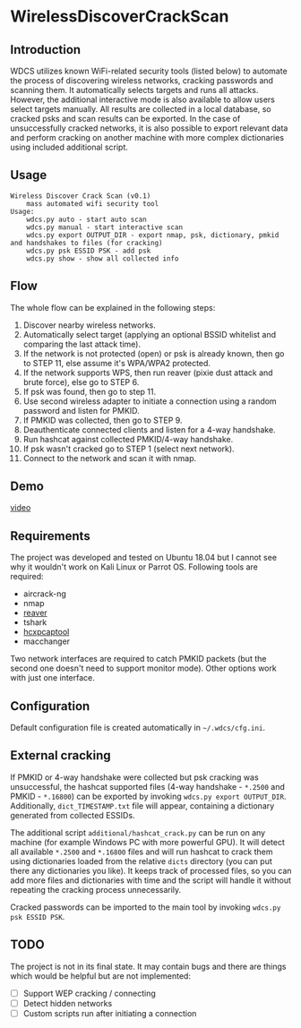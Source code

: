 # WirelessDiscoverCrackScan

## Introduction
WDCS utilizes known WiFi-related security tools (listed below) to automate the process of discovering wireless networks, cracking passwords and scanning them. It automatically selects targets and runs all attacks. However, the additional interactive mode is also available to allow users select targets manually. All results are collected in a local database, so cracked psks and scan results can be exported. In the case of unsuccessfully cracked networks, it is also possible to export relevant data and perform cracking on another machine with more complex dictionaries using included additional script.

## Usage

```
Wireless Discover Crack Scan (v0.1)
	mass automated wifi security tool
Usage:
	wdcs.py auto - start auto scan
	wdcs.py manual - start interactive scan
	wdcs.py export OUTPUT_DIR - export nmap, psk, dictionary, pmkid and handshakes to files (for cracking)
	wdcs.py psk ESSID PSK - add psk
	wdcs.py show - show all collected info
```

## Flow
The whole flow can be explained in the following steps:

1. Discover nearby wireless networks.
2. Automatically select target (applying an optional BSSID whitelist and comparing the last attack time).
3. If the network is not protected (open) or psk is already known, then go to STEP 11, else assume it's WPA/WPA2 protected.
4. If the network supports WPS, then run reaver (pixie dust attack and brute force), else go to STEP 6.
5. If psk was found, then go to step 11.
6. Use second wireless adapter to initiate a connection using a random password and listen for PMKID.
7. If PMKID was collected, then go to STEP 9.
8. Deauthenticate connected clients and listen for a 4-way handshake.
9. Run hashcat against collected PMKID/4-way handshake.
10. If psk wasn't cracked go to STEP 1 (select next network).
11. Connect to the network and scan it with nmap.

## Demo 
[video](https://drive.google.com/file/d/1v7qPzZwbZZZ2B_SS8dOHYkY7m7TDQgyX/view)

## Requirements

The project was developed and tested on Ubuntu 18.04 but I cannot see why it wouldn't work on Kali Linux or Parrot OS.
Following tools are required:
- aircrack-ng
- nmap
- [reaver](https://github.com/t6x/reaver-wps-fork-t6x)
- tshark
- [hcxpcaptool](https://github.com/ZerBea/hcxtools)
- macchanger

Two network interfaces are required to catch PMKID packets (but the second one doesn't need to support monitor mode). Other options work with just one interface.

## Configuration
Default configuration file is created automatically in `~/.wdcs/cfg.ini`.

## External cracking
If PMKID or 4-way handshake were collected but psk cracking was unsuccessful, the hashcat supported files (4-way handshake - `*.2500` and PMKID - `*.16800`) can be exported by invoking `wdcs.py export OUTPUT_DIR`. Additionally, `dict_TIMESTAMP.txt` file will appear, containing a dictionary generated from collected ESSIDs.

The additional script `additional/hashcat_crack.py` can be run on any machine (for example Windows PC with more powerful GPU). It will detect all available `*.2500` and `*.16800` files and will run hashcat to crack them using dictionaries loaded from the relative `dicts` directory (you can put there any dictionaries you like). It keeps track of processed files, so you can add more files and dictionaries with time and the script will handle it without repeating the cracking process unnecessarily.

Cracked passwords can be imported to the main tool by invoking `wdcs.py psk ESSID PSK`.

## TODO
The project is not in its final state. It may contain bugs and there are things which would be helpful but are not implemented:
- [ ] Support WEP cracking / connecting
- [ ] Detect hidden networks
- [ ] Custom scripts run after initiating a connection
